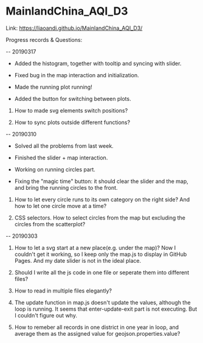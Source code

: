# MainlandChina_AQI_D3

Link: https://liaoandi.github.io/MainlandChina_AQI_D3/

Progress records & Questions:

-- 20190317

- Added the histogram, together with tooltip and syncing with slider.

- Fixed bug in the map interaction and initialization.

- Made the running plot running!

- Added the button for switching between plots.

1) How to made svg elements switch positions?

2) How to sync plots outside different functions?



-- 20190310

- Solved all the problems from last week.

- Finished the slider + map interaction.

- Working on running circles part.

- Fixing the "magic time" button: it should clear the slider and the map, and bring the running circles to the front.

1) How to let every circle runs to its own category on the right side? And how to let one circle move at a time?

2) CSS selectors. How to select circles from the map but excluding the circles from the scatterplot? 




-- 20190303

1) How to let a svg start at a new place(e.g. under the map)? 
Now I couldn't get it working, so I keep only the map.js to display in GitHub Pages. And my date slider is not in the ideal place.

2) Should I write all the js code in one file or seperate them into different files?

3) How to read in multiple files elegantly?

4) The update function in map.js doesn't update the values, although the loop is running. It seems that enter-update-exit part is 
not executing. But I couldn't figure out why.

5) How to remeber all records in one district in one year in loop, and average them as the assigned value for geojson.properties.value?
